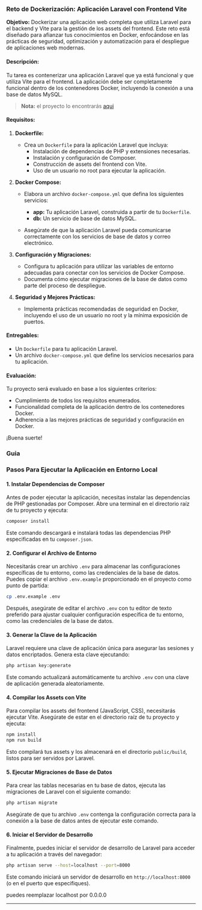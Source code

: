 ### Reto de Dockerización: Aplicación Laravel con Frontend Vite

**Objetivo:** Dockerizar una aplicación web completa que utiliza Laravel para el backend y Vite para la gestión de los assets del frontend. Este reto está diseñado para afianzar tus conocimientos en Docker, enfocándose en las prácticas de seguridad, optimización y automatización para el despliegue de aplicaciones web modernas.

#### Descripción:

Tu tarea es contenerizar una aplicación Laravel que ya está funcional y que utiliza Vite para el frontend. La aplicación debe ser completamente funcional dentro de los contenedores Docker, incluyendo la conexión a una base de datos MySQL.

> **Nota:** el proyecto lo encontrarás [aqui](../Challenge-Docker/)

#### Requisitos:

1. **Dockerfile:**
   - Crea un `Dockerfile` para la aplicación Laravel que incluya:
     - Instalación de dependencias de PHP y extensiones necesarias.
     - Instalación y configuración de Composer.
     - Construcción de assets del frontend con Vite.
     - Uso de un usuario no root para ejecutar la aplicación.

2. **Docker Compose:**
   - Elabora un archivo `docker-compose.yml` que defina los siguientes servicios:
     - **app:** Tu aplicación Laravel, construida a partir de tu `Dockerfile`.
     - **db:** Un servicio de base de datos MySQL.
    
   - Asegúrate de que la aplicación Laravel pueda comunicarse correctamente con los servicios de base de datos y correo electrónico.

3. **Configuración y Migraciones:**
   - Configura tu aplicación para utilizar las variables de entorno adecuadas para conectar con los servicios de Docker Compose.
   - Documenta cómo ejecutar migraciones de la base de datos como parte del proceso de despliegue.

4. **Seguridad y Mejores Prácticas:**
   - Implementa prácticas recomendadas de seguridad en Docker, incluyendo el uso de un usuario no root y la mínima exposición de puertos.

#### Entregables:

- Un `Dockerfile` para tu aplicación Laravel.
- Un archivo `docker-compose.yml` que define los servicios necesarios para tu aplicación.

#### Evaluación:

Tu proyecto será evaluado en base a los siguientes criterios:
- Cumplimiento de todos los requisitos enumerados.
- Funcionalidad completa de la aplicación dentro de los contenedores Docker.
- Adherencia a las mejores prácticas de seguridad y configuración en Docker.

¡Buena suerte!



### Guia

### Pasos Para Ejecutar la Aplicación en Entorno Local

#### 1. Instalar Dependencias de Composer

Antes de poder ejecutar la aplicación, necesitas instalar las dependencias de PHP gestionadas por Composer. Abre una terminal en el directorio raíz de tu proyecto y ejecuta:

```bash
composer install
```

Este comando descargará e instalará todas las dependencias PHP especificadas en tu `composer.json`.

#### 2. Configurar el Archivo de Entorno

Necesitarás crear un archivo `.env` para almacenar las configuraciones específicas de tu entorno, como las credenciales de la base de datos. Puedes copiar el archivo `.env.example` proporcionado en el proyecto como punto de partida:

```bash
cp .env.example .env
```

Después, asegúrate de editar el archivo `.env` con tu editor de texto preferido para ajustar cualquier configuración específica de tu entorno, como las credenciales de la base de datos.

#### 3. Generar la Clave de la Aplicación

Laravel requiere una clave de aplicación única para asegurar las sesiones y datos encriptados. Genera esta clave ejecutando:

```bash
php artisan key:generate
```

Este comando actualizará automáticamente tu archivo `.env` con una clave de aplicación generada aleatoriamente.

#### 4. Compilar los Assets con Vite

Para compilar los assets del frontend (JavaScript, CSS), necesitarás ejecutar Vite. Asegúrate de estar en el directorio raíz de tu proyecto y ejecuta:

```bash
npm install
npm run build
```

Esto compilará tus assets y los almacenará en el directorio `public/build`, listos para ser servidos por Laravel.

#### 5. Ejecutar Migraciones de Base de Datos

Para crear las tablas necesarias en tu base de datos, ejecuta las migraciones de Laravel con el siguiente comando:

```bash
php artisan migrate
```

Asegúrate de que tu archivo `.env` contenga la configuración correcta para la conexión a la base de datos antes de ejecutar este comando.

#### 6. Iniciar el Servidor de Desarrollo

Finalmente, puedes iniciar el servidor de desarrollo de Laravel para acceder a tu aplicación a través del navegador:

```bash
php artisan serve --host=localhost --port=8000
```

Este comando iniciará un servidor de desarrollo en `http://localhost:8000` (o en el puerto que especifiques).

puedes reemplazar localhost por 0.0.0.0

---

